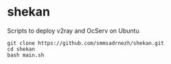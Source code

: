 # shekan
Scripts to deploy v2ray and OcServ on Ubuntu

```
git clone https://github.com/smmsadrnezh/shekan.git
cd shekan
bash main.sh
```

